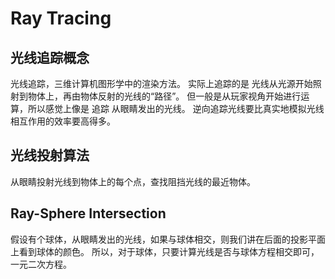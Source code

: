# Ray Tracing

## 光线追踪概念
光线追踪，三维计算机图形学中的渲染方法。
实际上追踪的是 光线从光源开始照射到物体上，再由物体反射的光线的“路径”。
但一般是从玩家视角开始进行运算，所以感觉上像是 追踪 从眼睛发出的光线。
逆向追踪光线要比真实地模拟光线相互作用的效率要高得多。

## 光线投射算法
从眼睛投射光线到物体上的每个点，查找阻挡光线的最近物体。

## Ray-Sphere Intersection
假设有个球体，从眼睛发出的光线，如果与球体相交，则我们讲在后面的投影平面上看到球体的颜色。
所以，对于球体，只要计算光线是否与球体方程相交即可，一元二次方程。

## 